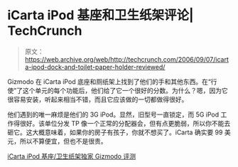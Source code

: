 # iCarta iPod 基座和卫生纸架评论| TechCrunch

> 原文：<https://web.archive.org/web/http://techcrunch.com/2006/09/07/icarta-ipod-dock-and-toilet-paper-holder-reviewed/>

Gizmodo 在 iCarta iPod 底座和厕纸架上找到了他们的手和其他东西。在“行使”了这个单元的每个功能后，他们给了它一个很好的分数。为什么？嗯，因为它很容易安装，听起来相当不错，而且它应该做的一切都做得很好。

他们遇到的唯一麻烦是他们的 3G iPod。显然，旧型号一直锁定，而 5G iPod 工作得很好。该单位分发 TP 像一个正常的分配器会，但有点更脆弱，所以你不能去砸它。这大概意味着，如果你的房子有孩子，你就不想买了。iCarta 确实要 99 美元，所以不算便宜，但也不是很贵。

[iCarta iPod 基座/卫生纸架独家 Gizmodo 评测](https://web.archive.org/web/20150806174354/http://gizmodo.com/gadgets/top/exclusive-gizmodo-review-of-the-icarta-ipod-docktoilet-paper-holder-199162.php)